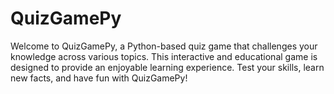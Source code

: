 # QuizGamePy
Welcome to QuizGamePy, a Python-based quiz game that challenges your knowledge across various topics. This interactive and educational game is designed to provide an enjoyable learning experience. Test your skills, learn new facts, and have fun with QuizGamePy!
